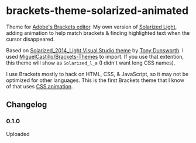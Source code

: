 brackets-theme-solarized-animated
=================================

Theme for [Adobe's Brackets editor](http://brackets.io/).  My own version of [Solarized Light](http://ethanschoonover.com/solarized), adding animation to help match brackets & finding highlighted text when the cursor disappeared.

Based on [Solarized_2014_Light Visual Studio theme](http://studiostyl.es/schemes/solarized_2014_light) by [Tony Dunsworth](http://programmeredu.wordpress.com/).  I used [MiguelCastillo/Brackets-Themes](https://github.com/MiguelCastillo/Brackets-Themes) to import.  If you use that extention, this theme will show as `Solarized_l_a` (I didn't want long CSS names).

I use Brackets mostly to hack on HTML, CSS, & JavaScript, so it may not be optimized for other languages.  This is the first Brackets theme that I know of that uses [CSS animation](https://github.com/tomByrer/brackets-theme-solarized-animated/blob/master/solarized_l_a.css#L54).

## Changelog

### 0.1.0

Uploaded

